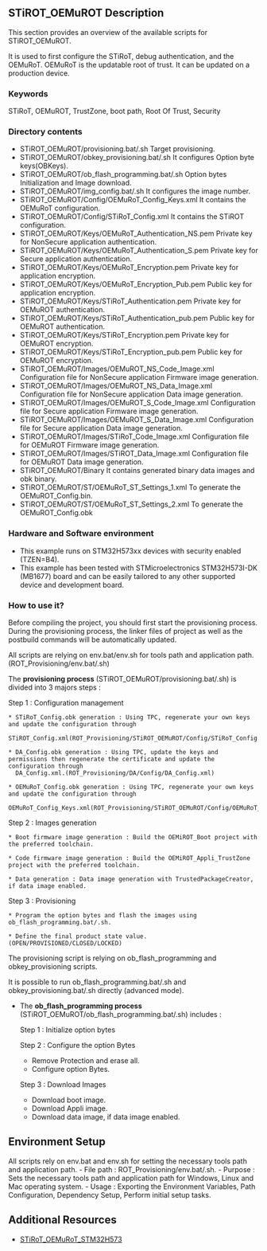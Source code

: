 ## <b>STiROT_OEMuROT Description</b>

This section provides an overview of the available scripts for STiROT_OEMuROT.

It is used to first configure the STiRoT, debug authentication, and the OEMuRoT.
OEMuRoT is the updatable root of trust. It can be updated on a production device.


### <b>Keywords</b>

STiRoT, OEMuROT, TrustZone, boot path, Root Of Trust, Security


### <b>Directory contents</b>

- STiROT_OEMuROT/provisioning.bat/.sh                   Target provisioning.
- STiROT_OEMuROT/obkey_provisioning.bat/.sh             It configures Option byte keys(OBKeys).
- STiROT_OEMuROT/ob_flash_programming.bat/.sh           Option bytes Initialization and Image download.
- STiROT_OEMuROT/img_config.bat/.sh                     It configures the image number.
- STiROT_OEMuROT/Config/OEMuRoT_Config_Keys.xml         It contains the OEMuRoT configuration.
- STiROT_OEMuROT/Config/STiRoT_Config.xml               It contains the STiROT configuration.
- STiROT_OEMuROT/Keys/OEMuRoT_Authentication_NS.pem     Private key for NonSecure application authentication.
- STiROT_OEMuROT/Keys/OEMuRoT_Authentication_S.pem      Private key for Secure application authentication.
- STiROT_OEMuROT/Keys/OEMuRoT_Encryption.pem            Private key for application encryption.
- STiROT_OEMuROT/Keys/OEMuRoT_Encryption_Pub.pem        Public key for application encryption.
- STiROT_OEMuROT/Keys/STiRoT_Authentication.pem         Private key for OEMuROT authentication.
- STiROT_OEMuROT/Keys/STiRoT_Authentication_pub.pem     Public key for OEMuROT authentication.
- STiROT_OEMuROT/Keys/STiRoT_Encryption.pem             Private key for OEMuROT encryption.
- STiROT_OEMuROT/Keys/STiRoT_Encryption_pub.pem         Public key for OEMuROT encryption.
- STiROT_OEMuROT/Images/OEMuROT_NS_Code_Image.xml       Configuration file for NonSecure application Firmware image generation.
- STiROT_OEMuROT/Images/OEMuROT_NS_Data_Image.xml       Configuration file for NonSecure application Data image generation.
- STiROT_OEMuROT/Images/OEMuROT_S_Code_Image.xml        Configuration file for Secure application Firmware image generation.
- STiROT_OEMuROT/Images/OEMuROT_S_Data_Image.xml        Configuration file for Secure application Data image generation.
- STiROT_OEMuROT/Images/STiRoT_Code_Image.xml           Configuration file for OEMuROT Firmware image generation.
- STiROT_OEMuROT/Images/STiROT_Data_Image.xml           Configuration file for OEMuROT Data image generation.
- STiROT_OEMuROT/Binary                                 It contains generated binary data images and obk binary.
- STiROT_OEMuROT/ST/OEMuRoT_ST_Settings_1.xml           To generate the OEMuROT_Config.bin.
- STiROT_OEMuROT/ST/OEMuRoT_ST_Settings_2.xml           To generate the OEMuROT_Config.obk


### <b>Hardware and Software environment</b>

- This example runs on STM32H573xx devices with security enabled (TZEN=B4).
- This example has been tested with STMicroelectronics STM32H573I-DK (MB1677)
  board and can be easily tailored to any other supported device and development board.


### <b>How to use it?</b>

Before compiling the project, you should first start the provisioning process. During the provisioning process, the linker files
of project as well as the postbuild commands will be automatically updated.

All scripts are relying on env.bat/env.sh for tools path and application path. (ROT_Provisioning/env.bat/.sh)

The **provisioning process** (STiROT_OEMuROT/provisioning.bat/.sh) is divided into 3 majors steps :

  Step 1 : Configuration management

    * STiRoT_Config.obk generation : Using TPC, regenerate your own keys and update the configuration through
      STiROT_Config.xml(ROT_Provisioning/STiROT_OEMuROT/Config/STiRoT_Config.xml)

    * DA_Config.obk generation : Using TPC, update the keys and permissions then regenerate the certificate and update the configuration through
      DA_Config.xml.(ROT_Provisioning/DA/Config/DA_Config.xml)

    * OEMuRoT_Config.obk generation : Using TPC, regenerate your own keys and update the configuration through
      OEMuRoT_Config_Keys.xml(ROT_Provisioning/STiROT_OEMuROT/Config/OEMuRoT_Config_Keys.xml)

  Step 2 : Images generation

    * Boot firmware image generation : Build the OEMiROT_Boot project with the preferred toolchain.

    * Code firmware image generation : Build the OEMiROT_Appli_TrustZone project with the preferred toolchain.

    * Data generation : Data image generation with TrustedPackageCreator, if data image enabled.

  Step 3 : Provisioning

    * Program the option bytes and flash the images using ob_flash_programming.bat/.sh.

    * Define the final product state value. (OPEN/PROVISIONED/CLOSED/LOCKED)

The provisioning script is relying on ob_flash_programming and obkey_provisioning scripts.

It is possible to run ob_flash_programming.bat/.sh and obkey_provisioning.bat/.sh directly (advanced mode).

- The **ob_flash_programming process** (STiROT_OEMuROT/ob_flash_programming.bat/.sh) includes :

  Step 1 : Initialize option bytes

  Step 2 : Configure the option Bytes

    * Remove Protection and erase all.
    * Configure option Bytes.

  Step 3 : Download Images

    * Download boot image.
    * Download Appli image.
    * Download data image, if data image enabled.


## Environment Setup

  All scripts rely on env.bat and env.sh for setting the necessary tools path and application path.
    - File path : ROT_Provisioning/env.bat/.sh.
    - Purpose : Sets the necessary tools path and application path for Windows, Linux and Mac operating system.
    - Usage : Exporting the Environment Variables, Path Configuration, Dependency Setup, Perform initial setup tasks.


## Additional Resources

  * [STiRoT_OEMuRoT_STM32H573](https://wiki.st.com/stm32mcu/wiki/Security:How_to_start_with_STiRoT_OEMuRoT_on_STM32H573)
